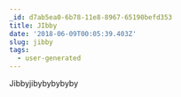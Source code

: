```yaml
---
_id: d7ab5ea0-6b78-11e8-8967-65190befd353
title: JIbby
date: '2018-06-09T00:05:39.403Z'
slug: jibby
tags:
  - user-generated
---
```

Jibbyjibybybybyby
